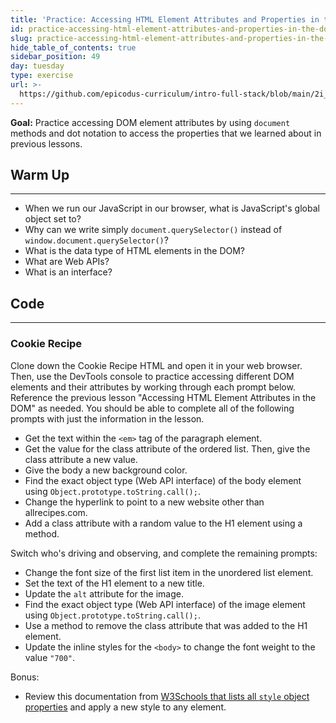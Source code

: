 ```yaml
---
title: 'Practice: Accessing HTML Element Attributes and Properties in the DOM'
id: practice-accessing-html-element-attributes-and-properties-in-the-dom
slug: practice-accessing-html-element-attributes-and-properties-in-the-dom
hide_table_of_contents: true
sidebar_position: 49
day: tuesday
type: exercise
url: >-
  https://github.com/epicodus-curriculum/intro-full-stack/blob/main/2i_classwork_accessing_DOM_element_attributes_and_properties.md
---
```


**Goal:** Practice accessing DOM element attributes by using `document` methods and dot notation to access the properties that we learned about in previous lessons.

## Warm Up
---

* When we run our JavaScript in our browser, what is JavaScript's global object set to? 
* Why can we write simply `document.querySelector()` instead of `window.document.querySelector()`?
* What is the data type of HTML elements in the DOM?
* What are Web APIs?
* What is an interface?

## Code
---

### Cookie Recipe

Clone down the Cookie Recipe HTML and open it in your web browser. Then, use the DevTools console to practice accessing different DOM elements and their attributes by working through each prompt below. Reference the previous lesson "Accessing HTML Element Attributes in the DOM" as needed. You should be able to complete all of the following prompts with just the information in the lesson. 

* Get the text within the `<em>` tag of the paragraph element.
* Get the value for the class attribute of the ordered list. Then, give the class attribute a new value.
* Give the body a new background color.
* Find the exact object type (Web API interface) of the body element using `Object.prototype.toString.call();`.
* Change the hyperlink to point to a new website other than allrecipes.com.
* Add a class attribute with a random value to the H1 element using a method. 

Switch who's driving and observing, and complete the remaining prompts:

* Change the font size of the first list item in the unordered list element.
* Set the text of the H1 element to a new title.
* Update the `alt` attribute for the image.
* Find the exact object type (Web API interface) of the image element using `Object.prototype.toString.call();`.
* Use a method to remove the class attribute that was added to the H1 element.
* Update the inline styles for the `<body>` to change the font weight to the value `"700"`. 

Bonus:

* Review this documentation from [W3Schools that lists all `style` object properties](https://www.w3schools.com/jsref/dom_obj_style.asp) and apply a new style to any element. 